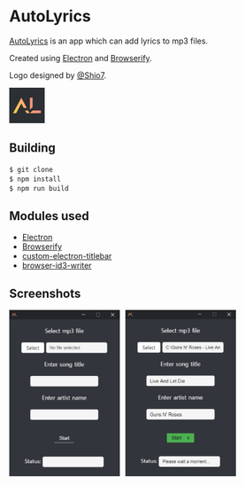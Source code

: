 # AutoLyrics
 
[AutoLyrics](https://github.com/redteadeveloper/AutoLyrics) is an app which can add lyrics to mp3 files.

Created using [Electron](https://www.electronjs.org/) and [Browserify](http://browserify.org/).

Logo designed by [@Shio7](https://github.com/Shio7).

<img src="https://github.com/redteadeveloper/AutoLyrics/blob/main/src/img/logo-background.png?raw=true" width="64"></a>

## Building

```bash
$ git clone
$ npm install
$ npm run build
```

## Modules used

- [Electron](https://www.electronjs.org/)
- [Browserify](http://browserify.org/)
- [custom-electron-titlebar](https://www.npmjs.com/package/custom-electron-titlebar)
- [browser-id3-writer](https://www.npmjs.com/package/browser-id3-writer)

## Screenshots

<img width="200" height="300" align="left" style="float: left; margin: 0 10px 0 0;" alt="Screenshot 1" src="https://github.com/redteadeveloper/AutoLyrics/blob/main/src/img/screenshot_1.png?raw=true">  
<img width="200" height="300" align="left" style="float: left; margin: 0 10px 0 0;" alt="Screenshot 2" src="https://github.com/redteadeveloper/AutoLyrics/blob/main/src/img/screenshot_2.png?raw=true">  
